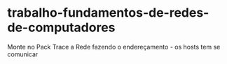 # trabalho-fundamentos-de-redes-de-computadores

Monte no Pack Trace a Rede fazendo o endereçamento - os hosts tem se comunicar

